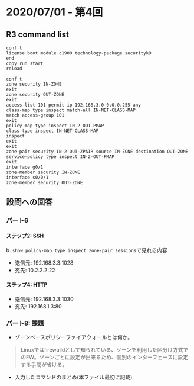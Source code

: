 # 2020/07/01 - 第4回

## R3 command list

```
conf t
license boot module c1900 technology-package securityk9
end
copy run start
reload

conf t
zone security IN-ZONE
exit
zone security OUT-ZONE
exit
access-list 101 permit ip 192.168.3.0 0.0.0.255 any
class-map type inspect match-all IN-NET-CLASS-MAP
match access-group 101
exit
policy-map type inspect IN-2-OUT-PMAP
class type inspect IN-NET-CLASS-MAP
inspect
exit
exit
zone-pair security IN-2-OUT-ZPAIR source IN-ZONE destination OUT-ZONE
service-policy type inspect IN-2-OUT-PMAP
exit
interface g0/1
zone-member security IN-ZONE
interface s0/0/1
zone-member security OUT-ZONE
```

## 設問への回答

### パート6

#### ステップ2: SSH

b. `show policy-map type inspect zone-pair sessions`で見れる内容

- 送信元: 192.168.3.3:1028
- 宛先: 10.2.2.2:22

#### ステップ4: HTTP

- 送信元: 192.168.3.3:1030
- 宛先: 192.168.1.3:80

### パート8: 課題

- ゾーンベースポリシーファイアウォールとは何か。
> Linuxではfirewalldとして知られている、ゾーンを利用した区分け方式でのFW。ゾーンごとに設定が出来るため、個別のインターフェースに設定する手間が省ける。
- 入力したコマンドのまとめ(本ファイル最初に記載)
